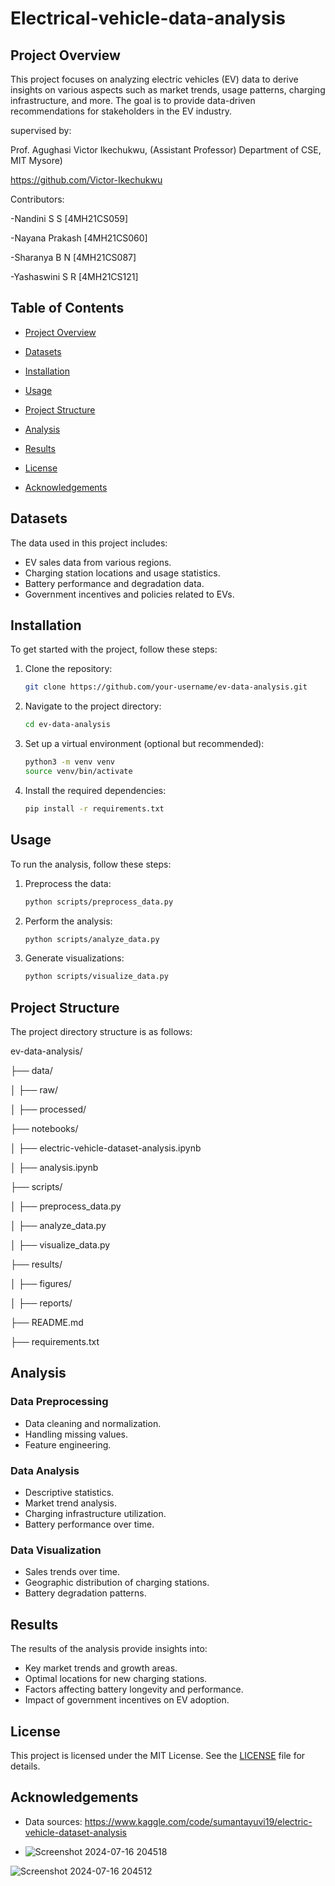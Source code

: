 # Electrical-vehicle-data-analysis

## Project Overview

This project focuses on analyzing electric vehicles (EV) data to derive insights on various aspects such as market trends, usage patterns, charging infrastructure, and more. The goal is to provide data-driven recommendations for stakeholders in the EV industry.

supervised by:

Prof. Agughasi Victor Ikechukwu, (Assistant Professor) Department of CSE, MIT Mysore)

https://github.com/Victor-Ikechukwu

Contributors:

-Nandini S S     [4MH21CS059]

-Nayana Prakash  [4MH21CS060]

-Sharanya B N    [4MH21CS087]

-Yashaswini S R  [4MH21CS121]

## Table of Contents

- [Project Overview](#project-overview)
- [Datasets](#datasets)
- [Installation](#installation)
- [Usage](#usage)
- [Project Structure](#project-structure)
- [Analysis](#analysis)
- [Results](#results)
  
- [License](#license)
- [Acknowledgements](#acknowledgements)

## Datasets

The data used in this project includes:
- EV sales data from various regions.
- Charging station locations and usage statistics.
- Battery performance and degradation data.
- Government incentives and policies related to EVs.

## Installation

To get started with the project, follow these steps:

1. Clone the repository:
    ```sh
    git clone https://github.com/your-username/ev-data-analysis.git
    ```

2. Navigate to the project directory:
    ```sh
    cd ev-data-analysis
    ```

3. Set up a virtual environment (optional but recommended):
    ```sh
    python3 -m venv venv
    source venv/bin/activate
    ```

4. Install the required dependencies:
    ```sh
    pip install -r requirements.txt
    ```

## Usage

To run the analysis, follow these steps:

1. Preprocess the data:
    ```sh
    python scripts/preprocess_data.py
    ```

2. Perform the analysis:
    ```sh
    python scripts/analyze_data.py
    ```

3. Generate visualizations:
    ```sh
    python scripts/visualize_data.py
    ```

## Project Structure

The project directory structure is as follows:

ev-data-analysis/

├── data/

│ ├── raw/

│ ├── processed/

├── notebooks/

│ ├── electric-vehicle-dataset-analysis.ipynb

│ ├── analysis.ipynb

├── scripts/

│ ├── preprocess_data.py

│ ├── analyze_data.py

│ ├── visualize_data.py

├── results/

│ ├── figures/

│ ├── reports/

├── README.md

├── requirements.txt

## Analysis

### Data Preprocessing
- Data cleaning and normalization.
- Handling missing values.
- Feature engineering.

### Data Analysis
- Descriptive statistics.
- Market trend analysis.
- Charging infrastructure utilization.
- Battery performance over time.

### Data Visualization
- Sales trends over time.
- Geographic distribution of charging stations.
- Battery degradation patterns.

## Results

The results of the analysis provide insights into:
- Key market trends and growth areas.
- Optimal locations for new charging stations.
- Factors affecting battery longevity and performance.
- Impact of government incentives on EV adoption.



## License

This project is licensed under the MIT License. See the [LICENSE](LICENSE) file for details.

## Acknowledgements

- Data sources: https://www.kaggle.com/code/sumantayuvi19/electric-vehicle-dataset-analysis

  
- ![Screenshot 2024-07-16 204518](https://github.com/user-attachments/assets/7dc4bb64-66a7-440f-aa20-6dd4315e1680)

  
![Screenshot 2024-07-16 204512](https://github.com/user-attachments/assets/7647a951-95b7-4e61-84f5-11addbd31b92)




